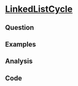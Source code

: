 # [LinkedListCycle](http://lintcode.com/en/problem/linked-list-cycle/#)

## Question



## Examples



## Analysis



## Code

```java

```